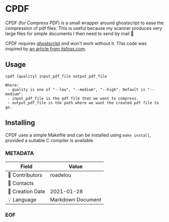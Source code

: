 # CPDF

CPDF (for _Compress PDF_) is a small wrapper around ghostscript to ease the compression of pdf files. This is useful because my scanner produces very large files for simple documents I then need to send by mail :slightly_smiling_face:

CPDF requires [ghostscript](https://www.ghostscript.com/) and won't work without it. This code was inspired by [an article from itsfoss.com](https://itsfoss.com/compress-pdf-linux/).

## Usage

```
cpdf [quality] input_pdf_file output_pdf_file

Where:
 - quality is one of "--low", "--medium", "--high". Default is "--medium".
 - input_pdf_file is the pdf file that we want to compress.
 - output_pdf_file is the path where we want the created pdf file to go.
```

## Installing

CPDF uses a simple Makefile and can be installed using `make install`, provided a suitable C compiler is available.

### METADATA

Field | Value
--- | ---
:pencil: Contributors | roadelou
:email: Contacts | 
:date: Creation Date | 2021-01-28
:bulb: Language | Markdown Document

### EOF
